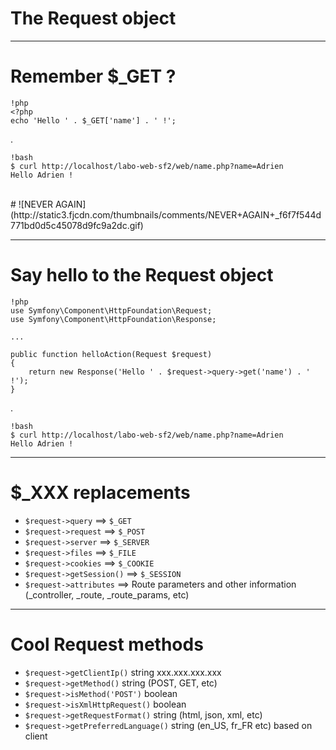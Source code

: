 # The Request object

---

# Remember $_GET ?

    !php
    <?php
    echo 'Hello ' . $_GET['name'] . ' !';

.

    !bash
    $ curl http://localhost/labo-web-sf2/web/name.php?name=Adrien
    Hello Adrien !

<br />
# ![NEVER AGAIN](http://static3.fjcdn.com/thumbnails/comments/NEVER+AGAIN+_f6f7f544d771bd0d5c45078d9fc9a2dc.gif)

---

# Say hello to the Request object

    !php
    use Symfony\Component\HttpFoundation\Request;
    use Symfony\Component\HttpFoundation\Response;

    ...

    public function helloAction(Request $request)
    {
        return new Response('Hello ' . $request->query->get('name') . ' !');
    }

.

    !bash
    $ curl http://localhost/labo-web-sf2/web/name.php?name=Adrien
    Hello Adrien !

---

# $_XXX replacements

* `$request->query` ==> `$_GET`
* `$request->request` ==> `$_POST`
* `$request->server` ==> `$_SERVER`
* `$request->files` ==> `$_FILE`
* `$request->cookies` ==> `$_COOKIE`
* `$request->getSession()` ==> `$_SESSION`
* `$request->attributes` ==> Route parameters and other information (_controller, _route, _route_params, etc)

---

# Cool Request methods

* `$request->getClientIp()` string xxx.xxx.xxx.xxx
* `$request->getMethod()` string (POST, GET, etc)
* `$request->isMethod('POST')` boolean
* `$request->isXmlHttpRequest()` boolean
* `$request->getRequestFormat()` string (html, json, xml, etc)
* `$request->getPreferredLanguage()` string (en_US, fr_FR etc) based on client
